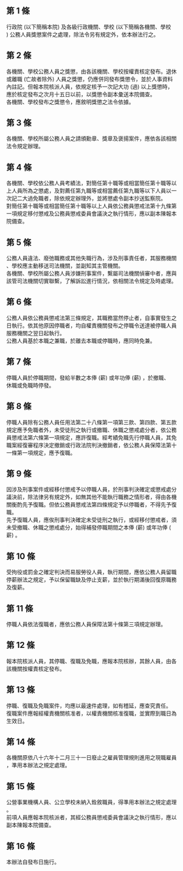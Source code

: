 第 1 條
-------
行政院 (以下簡稱本院) 及各級行政機關、學校 (以下簡稱各機關、學校  
) 公務人員獎懲案件之處理，除法令另有規定外，依本辦法行之。

第 2 條
-------
各機關、學校公務人員之獎懲，由各該機關、學校按權責核定發布。退休  
或離職 (亡故者除外) 人員之獎懲，仍應併同發布獎懲令，並於人事資料  
內註記。但報本院核派人員，依規定核予一次記大功 (過) 以上獎懲時，  
應於核定發布之次月十五日以前，以獎懲令副本彙送本院備查。  
各機關、學校發布之獎懲令，應敘明獎懲之法令依據。

第 3 條
-------
各機關、學校所屬公務人員之請頒勳章、獎章及褒揚案件，應依各該相關  
法令規定辦理。

第 4 條
-------
各機關、學校依公務人員考績法，對簡任第十職等或相當簡任第十職等以  
上人員所為之懲處，及對薦任第九職等或相當薦任第九職等以下人員以一  
次記二大過免職者，除依規定辦理外，並將懲處令副本抄送監察院。  
對簡任第十職等或相當簡任第十職等以上人員依公務員懲戒法第十九條第  
一項規定移付懲戒及公務員懲戒委員會議決之執行情形，應以副本陳報本  
院備查。

第 5 條
-------
公務人員違法、廢弛職務或其他失職行為，涉及刑事責任者，其服務機關  
、學校應主動移送司法機關，並副知其主管機關。  
各機關、學校所屬公務人員涉嫌刑事案件，繫屬司法機關偵審中者，應與  
該管司法機關切實聯繫，了解訴訟進行情況，依相關法令規定及時處理。

第 6 條
-------
公務人員依公務員懲戒法第三條規定，其職務當然停止者，自事實發生之  
日執行。依其他原因停職者，均自權責機關發布之停職令送達被停職人員  
服務機關之翌日起執行。  
公務人員基於本職之兼職，於離去本職或停職時，應同時免兼。

第 7 條
-------
停職人員於停職期間，發給半數之本俸 (薪) 或年功俸 (薪) ，於撤職、  
休職或免職時停發。

第 8 條
-------
停職人員除有公務人員任用法第二十八條第一項第三款、第四款、第五款  
規定應予免職者外，未受徒刑之執行或撤職、休職之懲戒處分者，依公務  
員懲戒法第六條第一項規定，應許復職。經考績免職先行停職人員，其免  
職案經復審程序決定撤銷或行政法院判決撤銷者，依公務人員保障法第十  
一條第一項規定，應予復職。

第 9 條
-------
因涉及刑事案件或經移付懲戒予以停職人員，於刑事判決確定或懲戒處分  
議決前，除法律另有規定外，如無其他不能執行職務之情形者，得由各機  
關衡酌先予復職。但依公務員懲戒法第四條規定予以停職者，不得先予復  
職。  
先予復職人員，應俟刑事判決確定未受徒刑之執行，或經移付懲戒者，須  
未受撤職、休職之懲戒處分，始得補發停職期間之本俸 (薪) 或年功俸 (  
薪) 。

第 10 條
--------
受拘役或罰金之確定判決而易服勞役人員，執行期間，應依公務人員留職  
停薪辦法之規定，予以保留職缺及停止支薪，並於執行期滿後回復原職務  
及復薪。

第 11 條
--------
停職人員依法復職者，應依公務人員保障法第十條第三項規定辦理。

第 12 條
--------
報本院核派人員，其停職、復職及免職，應報本院核辦，其餘人員，由各  
該機關按權責核定發布。

第 13 條
--------
停職、復職及免職案件，均應以最速件處理，如有稽延，應查究責任。  
復職案件應報經權責機關核准者，以權責機關核准復職，並實際到職日為  
生效日。

第 14 條
--------
各機關原依八十六年十二月三十一日廢止之雇員管理規則進用之現職雇員  
，準用本辦法之規定處理。

第 15 條
--------
公營事業機構人員、公立學校未納入銓敘職員，得準用本辦法之規定處理  
。  
前項人員應報本院核派者，其經公務員懲戒委員會議決之執行情形，應以  
副本陳報本院備查。

第 16 條
--------
本辦法自發布日施行。

